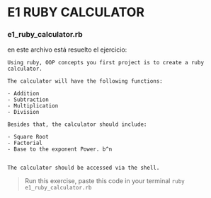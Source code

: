 E1 RUBY CALCULATOR
=============

### e1_ruby_calculator.rb

en este archivo está resuelto el ejercicio:
```
Using ruby, OOP concepts you first project is to create a ruby calculator.

The calculator will have the following functions:

- Addition
- Subtraction
- Multiplication 
- Division

Besides that, the calculator should include:

- Square Root
- Factorial
- Base to the exponent Power. b^n


The calculator should be accessed via the shell. 
```
>Run this exercise, paste this code in your terminal `ruby e1_ruby_calculator.rb`